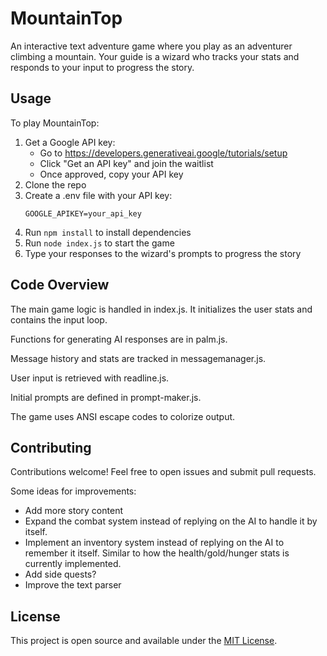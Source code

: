 # MountainTop

An interactive text adventure game where you play as an adventurer climbing a mountain. Your guide is a wizard who tracks your stats and responds to your input to progress the story.

## Usage 

To play MountainTop:

1. Get a Google API key:
   - Go to https://developers.generativeai.google/tutorials/setup
   - Click "Get an API key" and join the waitlist
   - Once approved, copy your API key
2. Clone the repo
3. Create a .env file with your API key:
    ```
   GOOGLE_APIKEY=your_api_key
   ```
4. Run `npm install` to install dependencies
5. Run `node index.js` to start the game
6. Type your responses to the wizard's prompts to progress the story

## Code Overview
The main game logic is handled in index.js. It initializes the user stats and contains the input loop.

Functions for generating AI responses are in palm.js.

Message history and stats are tracked in messagemanager.js.

User input is retrieved with readline.js.

Initial prompts are defined in prompt-maker.js.

The game uses ANSI escape codes to colorize output.

## Contributing
Contributions welcome! Feel free to open issues and submit pull requests.

Some ideas for improvements:

- Add more story content
- Expand the combat system instead of replying on the AI to handle it by itself.
- Implement an inventory system instead of replying on the AI to remember it itself. Similar to how the health/gold/hunger stats is currently implemented.
- Add side quests?
- Improve the text parser

## License
This project is open source and available under the [MIT License](LICENSE).